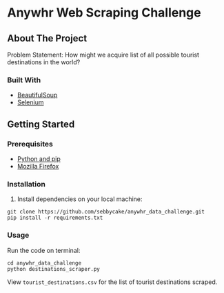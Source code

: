 # Anywhr Web Scraping Challenge

## About The Project

Problem Statement: How might we acquire list of all possible tourist destinations in the world?

### Built With

* [BeautifulSoup](https://www.crummy.com/software/BeautifulSoup/bs4/doc/)
* [Selenium](https://www.selenium.dev/)


## Getting Started

### Prerequisites

* [Python and pip](https://www.python.org/)
* [Mozilla Firefox](https://www.mozilla.org/en-US/exp/firefox/new/) 


### Installation

1. Install dependencies on your local machine:

```
git clone https://github.com/sebbycake/anywhr_data_challenge.git
pip install -r requirements.txt
```

### Usage

Run the code on terminal:
```
cd anywhr_data_challenge
python destinations_scraper.py
```

View `tourist_destinations.csv` for the list of tourist destinations scraped.
